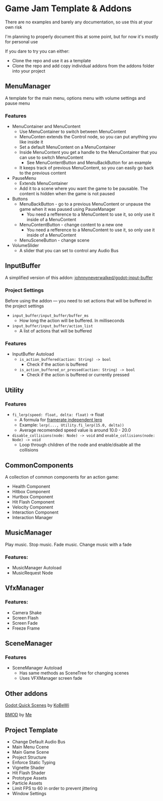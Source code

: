 # Game Jam Template & Addons

There are no examples and barely any documentation, so use this at your own risk

I'm planning to properly document this at some point, but for now it's mostly for personal use

If you dare to try you can either:

- Clone the repo and use it as a template
- Clone the repo and add copy individual addons from the addons folder into your project

## MenuManager

A template for the main menu, options menu with volume settings and pause menu

### Features

- MenuContainer and MenuContent
	- Use MenuContainer to switch between MenuContent
	- MenuConten extends the Control node, so you can put anything you like inside it 
	- Set a default MenuContent on a MenuContainer 
	- Inside MenuContent you get a handle to the MenuContainer that you can use to switch MenuContent
		- See MenuContentButton and MenuBackButton for an example
	- It keeps track of previous MenuContent, so you can easily go back to the previous content
- PauseMenu
	- Extends MenuContainer
	- Add it to a scene where you want the game to be pausable. The content is hidden when the game is not paused
- Buttons
	- MenuBackButton - go to a previous MenuContent or unpause the game when it was paused using PauseManager
		- You need a refference to a MenuContent to use it, so only use it inside of a MenuContent
	- MenuContentButton - change content to a new one
		- You need a refference to a MenuContent to use it, so only use it inside of a MenuContent
	- MenuSceneButton - change scene
- VolumeSlider
	- A slider that you can set to control any Audio Bus

## InputBuffer

A simplified version of this addon: [johnnyneverwalked/godot-input-buffer](https://github.com/johnnyneverwalked/godot-input-buffer/tree/godot-4)

### Project Settings

Before using the addon — you need to set actions that will be buffered in the project settings

- `input_buffer/input_buffer/buffer_ms`
	- How long the action will be buffered. In milliseconds
- `input_buffer/input_buffer/action_list`
	- A list of actions that will be buffered

### Features

- InputBuffer Autoload
	- `is_action_buffered(action: String) -> bool`
		- Check if the action is buffered
	- `is_action_buffered_or_pressed(action: String) -> bool`
		- Check if the action is buffered or currently pressed

## Utility

### Features 

- `fi_lerp(speed: float, delta: float)` -> float
	- A formula for [framerate independent lerp](https://www.rorydriscoll.com/2016/03/07/frame-rate-independent-damping-using-lerp/)
	- Example: `lerp(..., Utility.fi_lerp(15.0, delta))`
	- Average recomended speed value is around 10.0 - 20.0
- `disable_collisions(node: Node) -> void` and `enable_collisions(node: Node) -> void`
	- Loop through children of the node and enable/disable all the collisions

## CommonComponents

A collection of common components for an action game: 

- Health Component
- Hitbox Component
- Hurtbox Component
- Hit Flash Component
- Velocity Component
- Interaction Component
- Interaction Manager

## MusicManager

Play music. Stop music. Fade music. Change music with a fade

### Features:

- MusicManager Autoload
- MusicRequest Node

## VfxManager

### Features:
	
- Camera Shake
- Screen Flash
- Screen Fade
- Freeze Frame

## SceneManager

### Features

- SceneManager Autoload
	- Has same methods as SceneTree for changing scenes
	- Uses VFXManager screen fade
	
## Other addons

[Godot Quick Scenes](https://github.com/KoBeWi/Godot-Quick-Scenes) by [KoBeWi](https://github.com/KoBeWi)

[BMOD](htps://github.com/Toldoven/bmod) by [Me](https://github.com/Toldoven)

## Project Template

- Change Default Audio Bus 
- Main Menu Ccene
- Main Game Scene
- Project Structure
- Enforce Static Typing
- Vignette Shader
- Hit Flash Shader
- Prototype Assets
- Particle Assets
- Limit FPS to 60 in order to prevent jittering 
- Window Settings
